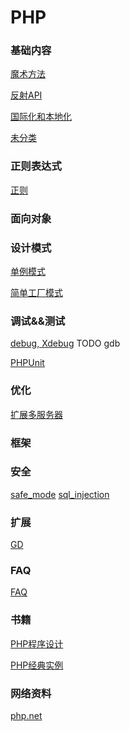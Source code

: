 PHP
====================


### 基础内容
[魔术方法](magic_methods.php)

[反射API](reflection.md)

[国际化和本地化](basic/location.md)

[未分类](basic/uncategorized.md)


### 正则表达式
[正则](regular_expression.php)

### 面向对象


### 设计模式
[单例模式](design_pattern/singleton.php)

[简单工厂模式](design_pattern/simple_factory.php)


### 调试&&测试
[debug, Xdebug](debug/debug.md) TODO gdb

[PHPUnit]()

### 优化
[扩展多服务器](server.md)

### 框架


### 安全
[safe_mode](safe/safe_mode.md)
[sql_injection](safe/sql_injection.md)

### 扩展
[GD]()

### FAQ
[FAQ](faq.md)


### 书籍
[PHP程序设计](http://book.douban.com/subject/2071057/)

[PHP经典实例](http://book.douban.com/subject/4099306/ '丰富的解决方案实例；基础级')

### 网络资料
[php.net](http://php.net/)

